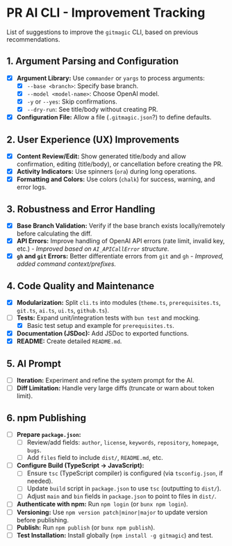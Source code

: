 # PR AI CLI - Improvement Tracking

List of suggestions to improve the `gitmagic` CLI, based on previous recommendations.

## 1. Argument Parsing and Configuration

- [x] **Argument Library:** Use `commander` or `yargs` to process arguments:
  - [x] `--base <branch>`: Specify base branch.
  - [x] `--model <model-name>`: Choose OpenAI model.
  - [x] `-y` or `--yes`: Skip confirmations.
  - [x] `--dry-run`: See title/body without creating PR.
- [x] **Configuration File:** Allow a file (`.gitmagic.json`?) to define defaults.

## 2. User Experience (UX) Improvements

- [x] **Content Review/Edit:** Show generated title/body and allow confirmation, editing (title/body), or cancellation before creating the PR.
- [x] **Activity Indicators:** Use spinners (`ora`) during long operations.
- [x] **Formatting and Colors:** Use colors (`chalk`) for success, warning, and error logs.

## 3. Robustness and Error Handling

- [x] **Base Branch Validation:** Verify if the base branch exists locally/remotely before calculating the diff.
- [x] **API Errors:** Improve handling of OpenAI API errors (rate limit, invalid key, etc.) - *Improved based on `AI_APICallError` structure.*
- [x] **`gh` and `git` Errors:** Better differentiate errors from `git` and `gh` - *Improved, added command context/prefixes.*

## 4. Code Quality and Maintenance

- [x] **Modularization:** Split `cli.ts` into modules (`theme.ts`, `prerequisites.ts`, `git.ts`, `ai.ts`, `ui.ts`, `github.ts`).
- [ ] **Tests:** Expand unit/integration tests with `bun test` and mocking.
  - [x] Basic test setup and example for `prerequisites.ts`.
- [x] **Documentation (JSDoc):** Add JSDoc to exported functions.
- [x] **README:** Create detailed `README.md`.

## 5. AI Prompt

- [ ] **Iteration:** Experiment and refine the system prompt for the AI.
- [ ] **Diff Limitation:** Handle very large diffs (truncate or warn about token limit).

## 6. npm Publishing

- [ ] **Prepare `package.json`:**
  - [ ] Review/add fields: `author`, `license`, `keywords`, `repository`, `homepage`, `bugs`.
  - [ ] Add `files` field to include `dist/`, `README.md`, etc.
- [ ] **Configure Build (TypeScript -> JavaScript):**
  - [ ] Ensure `tsc` (TypeScript compiler) is configured (via `tsconfig.json`, if needed).
  - [ ] Update `build` script in `package.json` to use `tsc` (outputting to `dist/`).
  - [ ] Adjust `main` and `bin` fields in `package.json` to point to files in `dist/`.
- [ ] **Authenticate with npm:** Run `npm login` (or `bunx npm login`).
- [ ] **Versioning:** Use `npm version patch|minor|major` to update version before publishing.
- [ ] **Publish:** Run `npm publish` (or `bunx npm publish`).
- [ ] **Test Installation:** Install globally (`npm install -g gitmagic`) and test. 